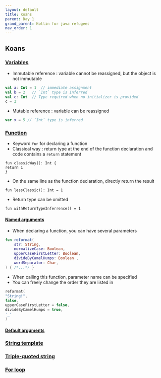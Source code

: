 ```yaml
---
layout: default
title: Koans
parent: Day 1
grand_parent: Kotlin for java refugees
nav_order: 1
---
```


## Koans

### [Variables](https://kotlinlang.org/docs/basic-syntax.html#variables)

* Immutable reference : variable cannot be reassigned, but the object is not immutable
```kotlin
val a: Int = 1  // immediate assignment
val b = 2   // `Int` type is inferred
val c: Int  // Type required when no initializer is provided
c = 2
```

* Mutable reference : variable can be reassigned
```kotlin
var x = 5 // `Int` type is inferred
```

### [Function](https://play.kotlinlang.org/koans/Introduction/Hello,%20world!/Task.kt)

* Keyword `fun` for declaring a function
* Classical way :  return type at the end of the function declaration and code contains a `return` statement
```
fun classicWay(): Int {
return 1
}
```

* On the same line as the function declaration, directly return the result
```
fun lessClassic(): Int = 1
```

* Return type can be omitted
```
fun withReturnTypeInferrence() = 1
```

#### [Named arguments](https://play.kotlinlang.org/koans/Introduction/Named%20arguments/Task.kt)

* When declaring a function, you can have several parameters
```kotlin
fun reformat(
    str: String,
    normalizeCase: Boolean,
    upperCaseFirstLetter: Boolean,
    divideByCamelHumps: Boolean ,
    wordSeparator: Char,
) { /*...*/ }
```
* When calling this function, parameter name can be specified
* You can freely change the order they are listed in
```kotlin
reformat(
"String!",
false,
upperCaseFirstLetter = false,
divideByCamelHumps = true,
'_'
)
```

#### [Default arguments](https://play.kotlinlang.org/koans/Introduction/Default%20arguments/Task.kt)

### [String template](https://kotlinlang.org/docs/basic-syntax.html#string-templates)

### [Triple-quoted string](https://play.kotlinlang.org/koans/Introduction/Triple-quoted%20strings/Task.kt)

### [For loop](https://kotlinlang.org/docs/basic-syntax.html#for-loop)